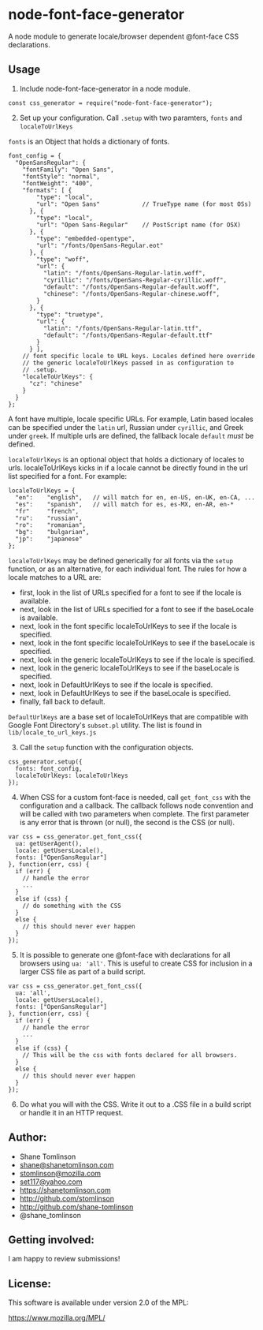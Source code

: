 # node-font-face-generator
A node module to generate locale/browser dependent @font-face CSS declarations.

## Usage
1. Include node-font-face-generator in a node module.
```
const css_generator = require("node-font-face-generator");
```

2. Set up your configuration.
Call `.setup` with two paramters, `fonts` and `localeToUrlKeys`

`fonts` is an Object that holds a dictionary of fonts.
```
font_config = {
  "OpenSansRegular": {
    "fontFamily": "Open Sans",
    "fontStyle": "normal",
    "fontWeight": "400",
    "formats": [ {
        "type": "local",
        "url": "Open Sans"            // TrueType name (for most OSs)
      }, {
        "type": "local",
        "url": "Open Sans-Regular"    // PostScript name (for OSX)
      }, {
        "type": "embedded-opentype",
        "url": "/fonts/OpenSans-Regular.eot"
      }, {
        "type": "woff",
        "url": {
          "latin": "/fonts/OpenSans-Regular-latin.woff",
          "cyrillic": "/fonts/OpenSans-Regular-cyrillic.woff",
          "default": "/fonts/OpenSans-Regular-default.woff",
          "chinese": "/fonts/OpenSans-Regular-chinese.woff",
        }
      }, {
        "type": "truetype",
        "url": {
          "latin": "/fonts/OpenSans-Regular-latin.ttf",
          "default": "/fonts/OpenSans-Regular-default.ttf"
        }
      } ],
    // font specific locale to URL keys. Locales defined here override
    // the generic localeToUrlKeys passed in as configuration to
    // .setup.
    "localeToUrlKeys": {
      "cz": "chinese"
    }
  }
};
```

A font have multiple, locale specific URLs. For example, Latin based locales can be specified under the `latin` url, Russian under `cyrillic`, and Greek under `greek`. If multiple urls are defined, the fallback locale `default` *must* be defined.

`localeToUrlKeys` is an optional object that holds a dictionary of locales to urls. localeToUrlKeys kicks in if a locale cannot be directly found in the url list specified for a font. For example:

```
localeToUrlKeys = {
  "en":    "english",   // will match for en, en-US, en-UK, en-CA, ...
  "es":    "spanish",   // will match for es, es-MX, en-AR, en-*
  "fr"     "french",
  "ru":    "russian",
  "ro":    "romanian",
  "bg":    "bulgarian",
  "jp":    "japanese"
};
```

`localeToUrlKeys` may be defined generically for all fonts via the `setup` function, or as an alternative, for each individual font. The rules for how a locale matches to a URL are:

* first, look in the list of URLs specified for a font to see if the locale is available.
* next, look in the list of URLs specified for a font to see if the baseLocale is available.
* next, look in the font specific localeToUrlKeys to see if the locale is specified.
* next, look in the font specific localeToUrlKeys to see if the baseLocale is specified.
* next, look in the generic localeToUrlKeys to see if the locale is specified.
* next, look in the generic localeToUrlKeys to see if the baseLocale is specified.
* next, look in DefaultUrlKeys to see if the locale is specified.
* next, look in DefaultUrlKeys to see if the baseLocale is specified.
* finally, fall back to default.

`DefaultUrlKeys` are a base set of localeToUrlKeys that are compatible with Google Font Directory's `subset.pl` utility. The list is found in `lib/locale_to_url_keys.js`

3. Call the `setup` function with the configuration objects.
```
css_generator.setup({
  fonts: font_config,
  localeToUrlKeys: localeToUrlKeys
});
```

4. When CSS for a custom font-face is needed, call `get_font_css` with the
   configuration and a callback. The callback follows node convention and will
   be called with two parameters when complete. The first parameter is any
   error that is thrown (or null), the second is the CSS (or null).
```
var css = css_generator.get_font_css({
  ua: getUserAgent(),
  locale: getUsersLocale(),
  fonts: ["OpenSansRegular"]
}, function(err, css) {
  if (err) {
    // handle the error
    ...
  }
  else if (css) {
    // do something with the CSS
  }
  else {
    // this should never ever happen
  }
});
```

5. It is possible to generate one @font-face with declarations for all
   browsers using `ua: 'all'`. This is useful to create CSS for inclusion
   in a larger CSS file as part of a build script.
```
var css = css_generator.get_font_css({
  ua: 'all',
  locale: getUsersLocale(),
  fonts: ["OpenSansRegular"]
}, function(err, css) {
  if (err) {
    // handle the error
    ...
  }
  else if (css) {
    // This will be the css with fonts declared for all browsers.
  }
  else {
    // this should never ever happen
  }
});
```

6. Do what you will with the CSS. Write it out to a .CSS file in a build script or handle it in an HTTP request.

## Author:
* Shane Tomlinson
* shane@shanetomlinson.com
* stomlinson@mozilla.com
* set117@yahoo.com
* https://shanetomlinson.com
* http://github.com/stomlinson
* http://github.com/shane-tomlinson
* @shane_tomlinson

## Getting involved:
I am happy to review submissions!

## License:
This software is available under version 2.0 of the MPL:

  https://www.mozilla.org/MPL/


